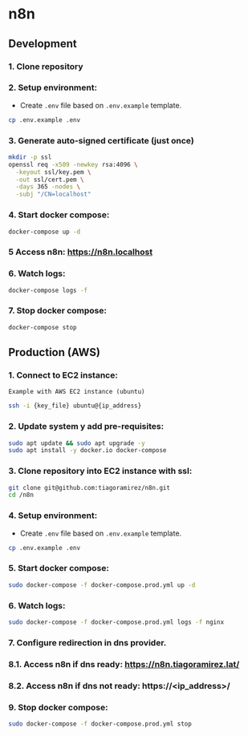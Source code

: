 # n8n

## Development

### 1. Clone repository

### 2. Setup environment:

- Create `.env` file based on `.env.example` template.

```bash
cp .env.example .env
```

### 3. Generate auto-signed certificate (just once)

```bash
mkdir -p ssl
openssl req -x509 -newkey rsa:4096 \
  -keyout ssl/key.pem \
  -out ssl/cert.pem \
  -days 365 -nodes \
  -subj "/CN=localhost"
```

### 4. Start docker compose:

```bash
docker-compose up -d
```

### 5 Access n8n: https://n8n.localhost

### 6. Watch logs:

```bash
docker-compose logs -f
```

### 7. Stop docker compose:

```bash
docker-compose stop
```

## Production (AWS)

### 1. Connect to EC2 instance:

`Example with AWS EC2 instance (ubuntu)`
```bash
ssh -i {key_file} ubuntu@{ip_address}
```

### 2. Update system y add pre-requisites:

```bash
sudo apt update && sudo apt upgrade -y
sudo apt install -y docker.io docker-compose
```

### 3. Clone repository into EC2 instance with ssl:

```bash
git clone git@github.com:tiagoramirez/n8n.git
cd /n8n
```

### 4. Setup environment:

- Create `.env` file based on `.env.example` template.

```bash
cp .env.example .env
```

### 5. Start docker compose:

```bash
sudo docker-compose -f docker-compose.prod.yml up -d
```

### 6. Watch logs:

```bash
sudo docker-compose -f docker-compose.prod.yml logs -f nginx
```

### 7. Configure redirection in dns provider.

### 8.1. Access n8n if dns ready: https://n8n.tiagoramirez.lat/

### 8.2. Access n8n if dns not ready: https://<ip_address>/

### 9. Stop docker compose:

```bash
sudo docker-compose -f docker-compose.prod.yml stop
```